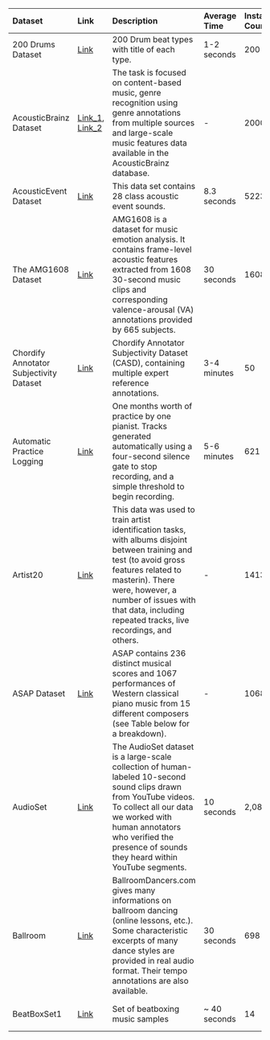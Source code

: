 | Dataset                                 | Link           | Description                                                                                                                                                                                                                                                            | Average Time   | Instance Count   | Utility                                                                                                          | Usability                  | Representation                                     | Genre       | Region                  | Texture                                 | Remarks                                                                                                                         |
|:----------------------------------------|:---------------|:-----------------------------------------------------------------------------------------------------------------------------------------------------------------------------------------------------------------------------------------------------------------------|:---------------|:-----------------|:-----------------------------------------------------------------------------------------------------------------|:---------------------------|:---------------------------------------------------|:------------|:------------------------|:----------------------------------------|:--------------------------------------------------------------------------------------------------------------------------------|
| 200 Drums Dataset                       | [Link](https://www.hexawe.net/mess/200.Drum.Machines/)           | 200 Drum beat types with title of each type.                                                                                                                                                                                                                           | 1-2 seconds    | 200              | Music Composition                                                                                                | MIT License                | Symbolic - MIDI                                    | -           | European - Western  | -                                       | Tempo Only Dataset                                                                                                              |
| AcousticBrainz Dataset                  | [Link_1](https://mtg.github.io/acousticbrainz-genre-dataset/), [Link_2](https://acousticbrainz.org/) | The task is focused on content-based music, genre recognition using genre annotations from multiple sources and large-scale music features data available in the AcousticBrainz database.                                                                              | -              | 2000000          | Music Composition, Audio Classification(Genre), Music Retrieval                                                  | CC BY-NC-SA 4.0            | Non-Symbolic*                                      | Multi-Genre | European - Western  | Homophonic, Monophonic *                | Primarily created for genre classification. Gives the output for each model and the probability of classification based on it.  |
| AcousticEvent Dataset                   | [Link](https://data.vision.ee.ethz.ch/cvl/ae_dataset/)           | This data set contains 28 class acoustic event sounds.                                                                                                                                                                                                                 | 8.3 seconds    | 5223             | Music Composition, Audio Classification(Event)*                                                                  | -                          | Non-Symbolic - Waveform                            | -           | European - Western* | Monophonic*                             | Created with 28 types of audio                                                                                                  |
| The AMG1608 Dataset                     | [Link](https://amg1608.blogspot.com/)           | AMG1608 is a dataset for music emotion analysis. It contains frame-level acoustic features extracted from 1608 30-second music clips and corresponding valence-arousal (VA) annotations provided by 665 subjects.                                                      | 30 seconds     | 1608             | Music Composition, Sentiment & Emotional Analysis                                                                | -                          | Symbolic - Feature Level                           | -           | -                   | -                                       | Sentiment Analysis Dataset                                                                                                      |
| Chordify Annotator Subjectivity Dataset | [Link](https://github.com/chordify/CASD)           | Chordify Annotator Subjectivity Dataset (CASD), containing multiple expert reference annotations.                                                                                                                                                                      | 3-4 minutes    | 50               | Music Composition, Music Transcription(Chords)                                                                   | CC BY-NC-SA 4.0            | Non-Symbolic - Chromagram                          | -           | -                   | All Textures*                           | Dataset for accurate annotations of chords for every song.                                                                      |
| Automatic Practice Logging              | [Link](https://archive.org/details/Automatic_Practice_Logging)           | One months worth of practice by one pianist.  Tracks generated automatically using a four-second silence gate to stop recording, and a simple threshold to begin recording.                                                                                            | 5-6 minutes    | 621              | Music Composition, Music Transcription(Chords)                                                                   | Public Domain Mark 1.0     | Non-Symbolic - Compressed(MP3)                     | Classical   | European - Western  | Monophonic*, Homophonic*                | Dataset with accuracte annotations for every piece.                                                                             |
| Artist20                                | [Link](http://labrosa.ee.columbia.edu/projects/artistid/)           | This data was used to train artist identification tasks, with albums disjoint between training and test (to avoid gross features related to masterin). There were, however, a number of issues with that data, including repeated tracks, live recordings, and others. | -              | 1413             | Music Composition, Audio Classification(Artist)                                                                  | GNU General Public License | Non-Symbolic - Chromagram, Compressed(MP3)*        | Pop, Rock   | European - Western  | All Textures*                           | Audio Classification for classifying audio based on artists                                                                     |
| ASAP Dataset                            | [Link](https://github.com/fosfrancesco/asap-dataset)           | ASAP contains 236 distinct musical scores and 1067 performances of Western classical piano music from 15 different composers (see Table below for a breakdown).                                                                                                        | -              | 1068             | Music Composition, Music Transcription(MIDI), Audio Classification(Event)                                        | CC BY-NC-SA 4.0            | Symbolic - MIDI, MusicXML                          | Classical   | European - Western  | Monophonic*, Homophonic*, Heterophonic* | MIDI symbolic representation of piano pieces along with annotations                                                             |
| AudioSet                                | [Link](https://research.google.com/audioset/dataset/index.html#:~:text=The%20AudioSet%20dataset%20is%20a,they%20heard%20within%20YouTube%20segments.)           | The AudioSet dataset is a large-scale collection of human-labeled 10-second sound clips drawn from YouTube videos. To collect all our data we worked with human annotators who verified the presence of sounds they heard within YouTube segments.                     | 10 seconds     | 2,084,320        | Music Composition, Audio Classification(Event, Genre), Music Transcription(Text), Sentiment & Emotional Analysis | CC BY 4.0                  | Non-Symbolic                                       | All Genre   | Multi - Region*     | All Textures*                           | Collection of different audio events and their ontologies for defining and classifying different events with 632 event classes. |
| Ballroom                                | [Link](https://mtg.upf.edu/ismir2004/contest/tempoContest/node5.html)           | BallroomDancers.com gives many informations on ballroom dancing (online lessons, etc.). Some characteristic excerpts of many dance styles are provided in real audio format. Their tempo annotations are also available.                                               | 30 seconds     | 698              | Music Composition, Audio Classification(Sub-Genre), Music Transcription(Tempo)                                   | -                          | Non-Symbolic                                       | Folk*,      | European            | -                                       | Ballroom Dancing Dataset with tempo annotations                                                                                 |
| BeatBoxSet1                             | [Link](https://archive.org/details/beatboxset1)           | Set of beatboxing music samples                                                                                                                                                                                                                                        | ~ 40 seconds   | 14               | Music Composition, Music Transcription(Tempo)                                                                    | CC BY-SA 3.0               | Non-Symbolic - Compressed(MP3,FLAC), Waveform(WAV) | Hip Hop*    | -                   | -                                       | -                                                                                                                               |
